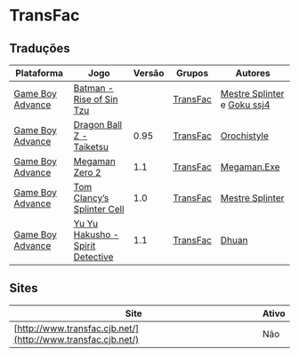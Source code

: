 # TransFac

## Traduções

| Plataforma | Jogo | Versão | Grupos | Autores |
| ----------- | ----------- | ----------- | ----------- | ----------- |
| [Game Boy Advance](../../traducoes/game-boy-advance/) | [Batman - Rise of Sin Tzu](../../traducoes/game-boy-advance/batman-rise-of-sin-tzu_mestre-splinter-goku-ssj4/) |  | [TransFac](../../grupos/transfac/) | [Mestre Splinter](../../autores/mestre-splinter/) e [Goku ssj4](../../autores/goku-ssj4/) |
| [Game Boy Advance](../../traducoes/game-boy-advance/) | [Dragon Ball Z - Taiketsu](../../traducoes/game-boy-advance/dragon-ball-z-taiketsu_orochistyle/) | 0.95 | [TransFac](../../grupos/transfac/) | [Orochistyle](../../autores/orochistyle/) |
| [Game Boy Advance](../../traducoes/game-boy-advance/) | [Megaman Zero 2](../../traducoes/game-boy-advance/megaman-zero-2_megamanexe/) | 1.1 | [TransFac](../../grupos/transfac/) | [Megaman\.Exe](../../autores/megamanexe/) |
| [Game Boy Advance](../../traducoes/game-boy-advance/) | [Tom Clancy’s Splinter Cell](../../traducoes/game-boy-advance/tom-clancys-splinter-cell_mestre-splinter/) | 1.0 | [TransFac](../../grupos/transfac/) | [Mestre Splinter](../../autores/mestre-splinter/) |
| [Game Boy Advance](../../traducoes/game-boy-advance/) | [Yu Yu Hakusho - Spirit Detective](../../traducoes/game-boy-advance/yu-yu-hakusho-spirit-detective_dhuan/) | 1.1 | [TransFac](../../grupos/transfac/) | [Dhuan](../../autores/dhuan/) |

## Sites

| Site | Ativo |
| ----------- | ----------- |
| [http://www.transfac.cjb.net/](http://www.transfac.cjb.net/) | Não |